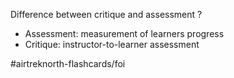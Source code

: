 Difference between critique and assessment
?
- Assessment: measurement of learners progress
- Critique: instructor-to-learner assessment
<!--SR:!2022-10-06,3,250-->


#airtreknorth-flashcards/foi 